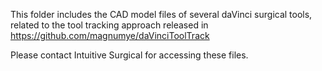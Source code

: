 This folder includes the CAD model files of several daVinci surgical tools, related to the tool tracking approach released in 
https://github.com/magnumye/daVinciToolTrack

Please contact Intuitive Surgical for accessing these files.